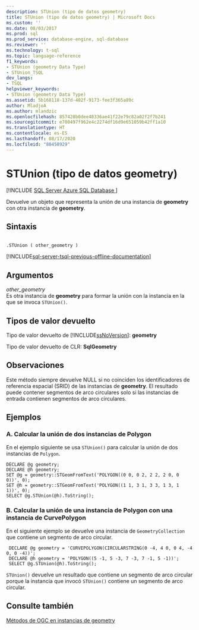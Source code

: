 ```yaml
---
description: STUnion (tipo de datos geometry)
title: STUnion (tipo de datos geometry) | Microsoft Docs
ms.custom: ''
ms.date: 08/03/2017
ms.prod: sql
ms.prod_service: database-engine, sql-database
ms.reviewer: ''
ms.technology: t-sql
ms.topic: language-reference
f1_keywords:
- STUnion (geometry Data Type)
- STUnion_TSQL
dev_langs:
- TSQL
helpviewer_keywords:
- STUnion (geometry Data Type)
ms.assetid: 5b168118-137d-402f-9173-fee3f365a89c
author: MladjoA
ms.author: mlandzic
ms.openlocfilehash: 857428b0dee48336ae41f22e79c82a02f2f7b241
ms.sourcegitcommit: e700497f962e4c2274df16d9e651059b42ff1a10
ms.translationtype: HT
ms.contentlocale: es-ES
ms.lasthandoff: 08/17/2020
ms.locfileid: "88458929"
---
```

# <a name="stunion-geometry-data-type"></a>STUnion (tipo de datos geometry)
[!INCLUDE [SQL Server Azure SQL Database ](../../includes/applies-to-version/sql-asdb.md)]

Devuelve un objeto que representa la unión de una instancia de **geometry** con otra instancia de **geometry**.
  
## <a name="syntax"></a>Sintaxis  
  
```  
  
.STUnion ( other_geometry )  
```  
  
[!INCLUDE[sql-server-tsql-previous-offline-documentation](../../includes/sql-server-tsql-previous-offline-documentation.md)]

## <a name="arguments"></a>Argumentos
 *other_geometry*  
 Es otra instancia de **geometry** para formar la unión con la instancia en la que se invoca `STUnion()`.  
  
## <a name="return-types"></a>Tipos de valor devuelto  
 Tipo de valor devuelto de [!INCLUDE[ssNoVersion](../../includes/ssnoversion-md.md)]: **geometry**  
  
 Tipo de valor devuelto de CLR: **SqlGeometry**  
  
## <a name="remarks"></a>Observaciones  
 Este método siempre devuelve NULL si no coinciden los identificadores de referencia espacial (SRID) de las instancias de **geometry**. El resultado puede contener segmentos de arco circulares solo si las instancias de entrada contienen segmentos de arco circulares.  
  
## <a name="examples"></a>Ejemplos  
  
### <a name="a-computing-the-union-of-two-polygon-instances"></a>A. Calcular la unión de dos instancias de Polygon  
 En el ejemplo siguiente se usa `STUnion()` para calcular la unión de dos instancias de `Polygon`.  
  
```  
DECLARE @g geometry;  
DECLARE @h geometry;  
SET @g = geometry::STGeomFromText('POLYGON((0 0, 0 2, 2 2, 2 0, 0 0))', 0);  
SET @h = geometry::STGeomFromText('POLYGON((1 1, 3 1, 3 3, 1 3, 1 1))', 0);  
SELECT @g.STUnion(@h).ToString();  
```  
  
### <a name="b-computing-the-union-of-a-polygon-instance-with-a-curvepolygon-instance"></a>B. Calcular la unión de una instancia de Polygon con una instancia de CurvePolygon  
 En el siguiente ejemplo se devuelve una instancia de `GeometryCollection` que contiene un segmento de arco circular.  
  
```
 DECLARE @g geometry = 'CURVEPOLYGON(CIRCULARSTRING(0 -4, 4 0, 0 4, -4 0, 0 -4))';  
 DECLARE @h geometry = 'POLYGON((5 -1, 5 -3, 7 -3, 7 -1, 5 -1))';  
 SELECT @g.STUnion(@h).ToString();
 ```  
  
 `STUnion()` devuelve un resultado que contiene un segmento de arco circular porque la instancia que invocó `STUnion()` contiene un segmento de arco circular.  
  
## <a name="see-also"></a>Consulte también  
 [Métodos de OGC en instancias de geometry](../../t-sql/spatial-geometry/ogc-methods-on-geometry-instances.md)  
  
  

